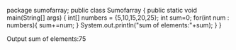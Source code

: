 package sumofarray;
public class Sumofarray {
    public static void main(String[] args) {
      int[] numbers = {5,10,15,20,25};
      int sum=0;
      for(int num : numbers){
          sum+=num;
      }
      System.out.println("sum of elements:"+sum);
    }
}

Output
sum of elements:75
